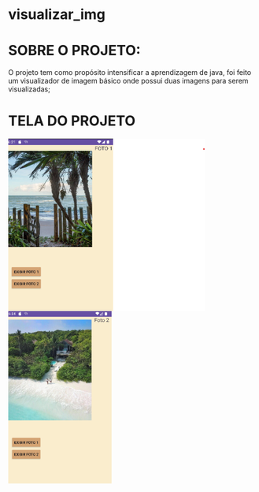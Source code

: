 # visualizar_img


<h1>SOBRE O PROJETO:</h1>
<div>
<p>O projeto tem como propósito intensificar a aprendizagem de java, foi feito um visualizador de imagem básico  onde possui duas imagens para serem visualizadas;</p>
</div>
<h1>TELA DO PROJETO</h1>
<div>
  <img align="center" alt="projeto" height="350px" width="400px" src="capturar3.png">
   <img align="center" alt="projeto" height="350px" width="210px" src="capturar4.png">
  
</div>
